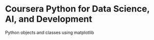 # Coursera Python for Data Science, AI, and Development
Python objects and classes using matplotlib
